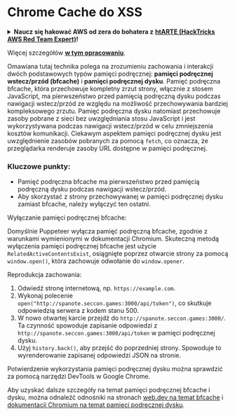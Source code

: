 # Chrome Cache do XSS

<details>

<summary><strong>Naucz się hakować AWS od zera do bohatera z</strong> <a href="https://training.hacktricks.xyz/courses/arte"><strong>htARTE (HackTricks AWS Red Team Expert)</strong></a><strong>!</strong></summary>

* Pracujesz w **firmie zajmującej się cyberbezpieczeństwem**? Chcesz zobaczyć swoją **firmę reklamowaną w HackTricks**? A może chcesz mieć dostęp do **najnowszej wersji PEASS lub pobrać HackTricks w formacie PDF**? Sprawdź [**PLAN SUBSKRYPCJI**](https://github.com/sponsors/carlospolop)!
* Odkryj [**Rodzinę PEASS**](https://opensea.io/collection/the-peass-family), naszą kolekcję ekskluzywnych [**NFT**](https://opensea.io/collection/the-peass-family)
* Zdobądź [**oficjalne gadżety PEASS & HackTricks**](https://peass.creator-spring.com)
* **Dołącz do** [**💬**](https://emojipedia.org/speech-balloon/) [**grupy Discord**](https://discord.gg/hRep4RUj7f) lub [**grupy telegramowej**](https://t.me/peass) lub **śledź** mnie na **Twitterze** 🐦[**@carlospolopm**](https://twitter.com/hacktricks_live)**.**
* **Podziel się swoimi sztuczkami hakerskimi, przesyłając PR-y do** [**repozytorium hacktricks**](https://github.com/carlospolop/hacktricks) **i** [**repozytorium hacktricks-cloud**](https://github.com/carlospolop/hacktricks-cloud).

</details>

Więcej szczegółów [**w tym opracowaniu**](https://blog.arkark.dev/2022/11/18/seccon-en/#web-spanote).

Omawiana tutaj technika polega na zrozumieniu zachowania i interakcji dwóch podstawowych typów pamięci podręcznej: **pamięci podręcznej wstecz/przód (bfcache)** i **pamięci podręcznej dysku**. Pamięć podręczna bfcache, która przechowuje kompletny zrzut strony, włącznie z stosem JavaScript, ma pierwszeństwo przed pamięcią podręczną dysku podczas nawigacji wstecz/przód ze względu na możliwość przechowywania bardziej kompleksowego zrzutu. Pamięć podręczna dysku natomiast przechowuje zasoby pobrane z sieci bez uwzględniania stosu JavaScript i jest wykorzystywana podczas nawigacji wstecz/przód w celu zmniejszenia kosztów komunikacji. Ciekawym aspektem pamięci podręcznej dysku jest uwzględnienie zasobów pobranych za pomocą `fetch`, co oznacza, że przeglądarka renderuje zasoby URL dostępne w pamięci podręcznej.

### Kluczowe punkty:

- Pamięć podręczna bfcache ma pierwszeństwo przed pamięcią podręczną dysku podczas nawigacji wstecz/przód.
- Aby skorzystać z strony przechowywanej w pamięci podręcznej dysku zamiast bfcache, należy wyłączyć ten ostatni.

Wyłączanie pamięci podręcznej bfcache:

Domyślnie Puppeteer wyłącza pamięć podręczną bfcache, zgodnie z warunkami wymienionymi w dokumentacji Chromium. Skuteczną metodą wyłączenia pamięci podręcznej bfcache jest użycie `RelatedActiveContentsExist`, osiągnięte poprzez otwarcie strony za pomocą `window.open()`, która zachowuje odwołanie do `window.opener`.

Reprodukcja zachowania:

1. Odwiedź stronę internetową, np. `https://example.com`.
2. Wykonaj polecenie `open("http://spanote.seccon.games:3000/api/token")`, co skutkuje odpowiedzią serwera z kodem stanu 500.
3. W nowo otwartej karcie przejdź do `http://spanote.seccon.games:3000/`. Ta czynność spowoduje zapisanie odpowiedzi z `http://spanote.seccon.games:3000/api/token` w pamięci podręcznej dysku.
4. Użyj `history.back()`, aby przejść do poprzedniej strony. Spowoduje to wyrenderowanie zapisanej odpowiedzi JSON na stronie.

Potwierdzenie wykorzystania pamięci podręcznej dysku można sprawdzić za pomocą narzędzi DevTools w Google Chrome.

Aby uzyskać dalsze szczegóły na temat pamięci podręcznej bfcache i dysku, można odnaleźć odnośniki na stronach [web.dev na temat bfcache](https://web.dev/i18n/en/bfcache/) i [dokumentacji Chromium na temat pamięci podręcznej dysku](https://www.chromium.org/developers/design-documents/network-stack/disk-cache/).
